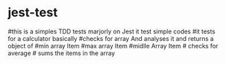 # jest-test
#this is a simples TDD tests marjorly on Jest it test simple codes
    #it tests for a calculator basically
		#checks for array And analyses it and returns a object of 
	      #min array Item
			  #max array Item
		    #midlle Array Item
			  # checks for average
		    # sums the items in the array
#
		 
		    
